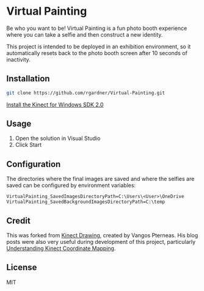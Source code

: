 # Virtual Painting

Be who you want to be! Virtual Painting is a fun photo booth experience
where you can take a selfie and then construct a new identity.

This project is intended to be deployed in an exhibition environment, so it
automatically resets back to the photo booth screen after 10 seconds of
inactivity.

## Installation

```sh
git clone https://github.com/rgardner/Virtual-Painting.git
```

[Install the Kinect for Windows SDK 2.0](https://www.microsoft.com/en-us/download/details.aspx?id=44561)

## Usage

1. Open the solution in Visual Studio
2. Click Start

## Configuration

The directories where the final images are saved and where the selfies are
saved can be configured by environment variables:

```text
VirtualPainting_SavedImagesDirectoryPath=C:\Users\<User>\OneDrive
VirtualPainting_SavedBackgroundImagesDirectoryPath=C:\temp
```

## Credit

This was forked from [Kinect Drawing](https://github.com/LightBuzz/Kinect-Drawing),
created by Vangos Pterneas. His blog posts were also very useful during
development of this project, particularly
[Understanding Kinect Coordinate Mapping](https://pterneas.com/2014/05/06/understanding-kinect-coordinate-mapping/).

## License

MIT
